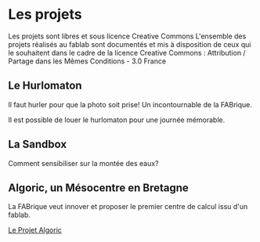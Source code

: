 # Les projets

Les projets sont libres et sous licence Creative Commons
L'ensemble des projets réalisés au fablab sont documentés et mis à disposition de ceux qui le souhaitent dans le cadre de la licence Creative Commons :
Attribution / Partage dans les Mêmes Conditions - 3.0 France

## Le Hurlomaton
Il faut hurler pour que la photo soit prise! Un incontournable de la FABrique.

Il est possible de louer le hurlomaton pour une journée mémorable.

## La Sandbox
Comment sensibiliser sur la montée des eaux?


## Algoric, un Mésocentre en Bretagne
La FABrique veut innover et proposer le premier centre de calcul issu d'un fablab.

[Le Projet Algoric](http://fabloch.github.io/algoric)
